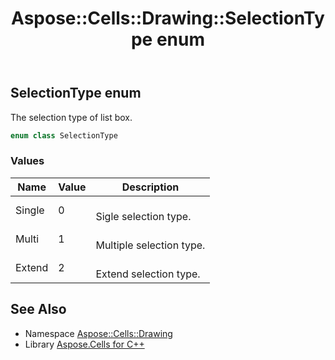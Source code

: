 ﻿---
title: Aspose::Cells::Drawing::SelectionType enum
linktitle: SelectionType
second_title: Aspose.Cells for C++ API Reference
description: 'Aspose::Cells::Drawing::SelectionType enum. The selection type of list box in C++.'
type: docs
weight: 11300
url: /cpp/aspose.cells.drawing/selectiontype/
---
## SelectionType enum


The selection type of list box.

```cpp
enum class SelectionType
```

### Values

| Name | Value | Description |
| --- | --- | --- |
| Single | 0 | <br>Sigle selection type. |
| Multi | 1 | <br>Multiple selection type. |
| Extend | 2 | <br>Extend selection type. |

## See Also

* Namespace [Aspose::Cells::Drawing](../)
* Library [Aspose.Cells for C++](../../)
